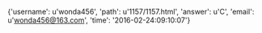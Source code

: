 {'username': u'wonda456', 'path': u'1157/1157.html', 'answer': u'C', 'email': u'wonda456@163.com', 'time': '2016-02-24:09:10:07'}